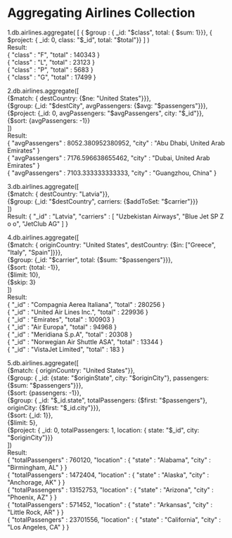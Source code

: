 # Aggregating Airlines Collection

1.db.airlines.aggregate( [ { $group : { _id: "$class", total: { $sum: 1}}}, { $project: { _id: 0, class: "$_id", total: "$total"}} ] )<br />
  Result: <br />
  { "class" : "F", "total" : 140343 }<br />
  { "class" : "L", "total" : 23123 }<br />
  { "class" : "P", "total" : 5683 }<br />
  { "class" : "G", "total" : 17499 }<br />

2.db.airlines.aggregate([<br />
      {$match: { destCountry: {$ne: "United States"}}},<br />
      {$group: {_id: "$destCity", avgPassengers: {$avg: "$passengers"}}},<br />
      {$project: {_id: 0, avgPassengers: "$avgPassengers", city: "$_id"}},<br />
      {$sort: {avgPassengers: -1}}<br />
      ])<br />
  Result: <br />
  { "avgPassengers" : 8052.380952380952, "city" : "Abu Dhabi, United Arab Emirates" }<br />
  { "avgPassengers" : 7176.596638655462, "city" : "Dubai, United Arab Emirates" }<br />
  { "avgPassengers" : 7103.333333333333, "city" : "Guangzhou, China" }<br />

3.db.airlines.aggregate([<br />
      {$match: { destCountry: "Latvia"}},<br />
      {$group: {_id: "$destCountry", carriers: {$addToSet: "$carrier"}}}<br />
      ])<br />
  Result: { "_id" : "Latvia", "carriers" : [ "Uzbekistan Airways", "Blue Jet SP Z o o", "JetClub AG" ] }<br />

4.db.airlines.aggregate([<br />
       {$match: { originCountry: "United States", destCountry: {$in: ["Greece", "Italy", "Spain"]}}},<br />
       {$group: {_id: "$carrier", total: {$sum: "$passengers"}}},<br />
       {$sort: {total: -1}},<br />
       {$limit: 10},<br />
       {$skip: 3}<br />
    ])<br />
  Result: <br />
       { "_id" : "Compagnia Aerea Italiana", "total" : 280256 }<br />
       { "_id" : "United Air Lines Inc.", "total" : 229936 }<br />
       { "_id" : "Emirates", "total" : 100903 }<br />
       { "_id" : "Air Europa", "total" : 94968 }<br />
       { "_id" : "Meridiana S.p.A", "total" : 20308 }<br />
       { "_id" : "Norwegian Air Shuttle ASA", "total" : 13344 }<br />
       { "_id" : "VistaJet Limited", "total" : 183 }<br />

5.db.airlines.aggregate([<br />
        {$match: { originCountry: "United States"}},<br />
        {$group: { _id: {state: "$originState", city: "$originCity"}, passengers: {$sum: "$passengers"}}},<br />
        {$sort: {passengers: -1}},<br />
        {$group: { _id: "$_id.state", totalPassengers: {$first: "$passengers"}, originCity: {$first: "$_id.city"}}},<br />
        {$sort: {_id: 1}},<br />
        {$limit: 5},<br />
        {$project: { _id: 0, totalPassengers: 1, location: { state: "$_id", city: "$originCity"}}}<br />
     ])<br />
  Result:<br />
        { "totalPassengers" : 760120, "location" : { "state" : "Alabama", "city" : "Birmingham, AL" } }<br />
        { "totalPassengers" : 1472404, "location" : { "state" : "Alaska", "city" : "Anchorage, AK" } }<br />
        { "totalPassengers" : 13152753, "location" : { "state" : "Arizona", "city" : "Phoenix, AZ" } }<br />
        { "totalPassengers" : 571452, "location" : { "state" : "Arkansas", "city" : "Little Rock, AR" } }<br />
        { "totalPassengers" : 23701556, "location" : { "state" : "California", "city" : "Los Angeles, CA" } }<br />






